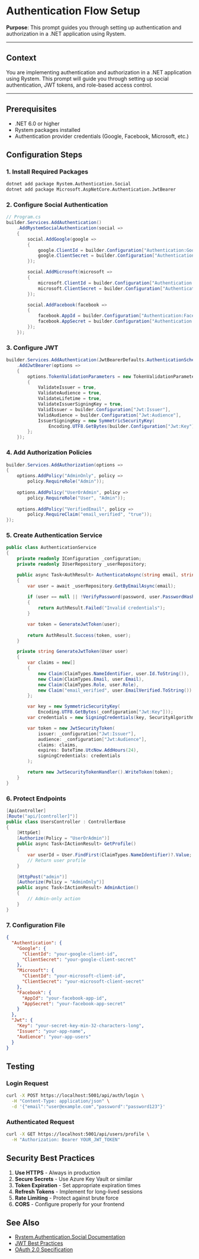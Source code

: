 ﻿# Authentication Flow Setup

**Purpose**: This prompt guides you through setting up authentication and authorization in a .NET application using Rystem.

---

## Context

You are implementing authentication and authorization in a .NET application using Rystem. This prompt will guide you through setting up social authentication, JWT tokens, and role-based access control.

---

## Prerequisites

- .NET 6.0 or higher
- Rystem packages installed
- Authentication provider credentials (Google, Facebook, Microsoft, etc.)

## Configuration Steps

### 1. Install Required Packages

```bash
dotnet add package Rystem.Authentication.Social
dotnet add package Microsoft.AspNetCore.Authentication.JwtBearer
```

### 2. Configure Social Authentication

```csharp
// Program.cs
builder.Services.AddAuthentication()
    .AddRystemSocialAuthentication(social =>
    {
        social.AddGoogle(google =>
        {
            google.ClientId = builder.Configuration["Authentication:Google:ClientId"];
            google.ClientSecret = builder.Configuration["Authentication:Google:ClientSecret"];
        });

        social.AddMicrosoft(microsoft =>
        {
            microsoft.ClientId = builder.Configuration["Authentication:Microsoft:ClientId"];
            microsoft.ClientSecret = builder.Configuration["Authentication:Microsoft:ClientSecret"];
        });

        social.AddFacebook(facebook =>
        {
            facebook.AppId = builder.Configuration["Authentication:Facebook:AppId"];
            facebook.AppSecret = builder.Configuration["Authentication:Facebook:AppSecret"];
        });
    });
```

### 3. Configure JWT

```csharp
builder.Services.AddAuthentication(JwtBearerDefaults.AuthenticationScheme)
    .AddJwtBearer(options =>
    {
        options.TokenValidationParameters = new TokenValidationParameters
        {
            ValidateIssuer = true,
            ValidateAudience = true,
            ValidateLifetime = true,
            ValidateIssuerSigningKey = true,
            ValidIssuer = builder.Configuration["Jwt:Issuer"],
            ValidAudience = builder.Configuration["Jwt:Audience"],
            IssuerSigningKey = new SymmetricSecurityKey(
                Encoding.UTF8.GetBytes(builder.Configuration["Jwt:Key"]))
        };
    });
```

### 4. Add Authorization Policies

```csharp
builder.Services.AddAuthorization(options =>
{
    options.AddPolicy("AdminOnly", policy => 
        policy.RequireRole("Admin"));
    
    options.AddPolicy("UserOrAdmin", policy => 
        policy.RequireRole("User", "Admin"));
    
    options.AddPolicy("VerifiedEmail", policy => 
        policy.RequireClaim("email_verified", "true"));
});
```

### 5. Create Authentication Service

```csharp
public class AuthenticationService
{
    private readonly IConfiguration _configuration;
    private readonly IUserRepository _userRepository;

    public async Task<AuthResult> AuthenticateAsync(string email, string password)
    {
        var user = await _userRepository.GetByEmailAsync(email);
        
        if (user == null || !VerifyPassword(password, user.PasswordHash))
        {
            return AuthResult.Failed("Invalid credentials");
        }

        var token = GenerateJwtToken(user);
        
        return AuthResult.Success(token, user);
    }

    private string GenerateJwtToken(User user)
    {
        var claims = new[]
        {
            new Claim(ClaimTypes.NameIdentifier, user.Id.ToString()),
            new Claim(ClaimTypes.Email, user.Email),
            new Claim(ClaimTypes.Role, user.Role),
            new Claim("email_verified", user.EmailVerified.ToString())
        };

        var key = new SymmetricSecurityKey(
            Encoding.UTF8.GetBytes(_configuration["Jwt:Key"]));
        var credentials = new SigningCredentials(key, SecurityAlgorithms.HmacSha256);

        var token = new JwtSecurityToken(
            issuer: _configuration["Jwt:Issuer"],
            audience: _configuration["Jwt:Audience"],
            claims: claims,
            expires: DateTime.UtcNow.AddHours(24),
            signingCredentials: credentials
        );

        return new JwtSecurityTokenHandler().WriteToken(token);
    }
}
```

### 6. Protect Endpoints

```csharp
[ApiController]
[Route("api/[controller]")]
public class UsersController : ControllerBase
{
    [HttpGet]
    [Authorize(Policy = "UserOrAdmin")]
    public async Task<IActionResult> GetProfile()
    {
        var userId = User.FindFirst(ClaimTypes.NameIdentifier)?.Value;
        // Return user profile
    }

    [HttpPost("admin")]
    [Authorize(Policy = "AdminOnly")]
    public async Task<IActionResult> AdminAction()
    {
        // Admin-only action
    }
}
```

### 7. Configuration File

```json
{
  "Authentication": {
    "Google": {
      "ClientId": "your-google-client-id",
      "ClientSecret": "your-google-client-secret"
    },
    "Microsoft": {
      "ClientId": "your-microsoft-client-id",
      "ClientSecret": "your-microsoft-client-secret"
    },
    "Facebook": {
      "AppId": "your-facebook-app-id",
      "AppSecret": "your-facebook-app-secret"
    }
  },
  "Jwt": {
    "Key": "your-secret-key-min-32-characters-long",
    "Issuer": "your-app-name",
    "Audience": "your-app-users"
  }
}
```

## Testing

### Login Request
```bash
curl -X POST https://localhost:5001/api/auth/login \
  -H "Content-Type: application/json" \
  -d '{"email":"user@example.com","password":"password123"}'
```

### Authenticated Request
```bash
curl -X GET https://localhost:5001/api/users/profile \
  -H "Authorization: Bearer YOUR_JWT_TOKEN"
```

## Security Best Practices

1. **Use HTTPS** - Always in production
2. **Secure Secrets** - Use Azure Key Vault or similar
3. **Token Expiration** - Set appropriate expiration times
4. **Refresh Tokens** - Implement for long-lived sessions
5. **Rate Limiting** - Protect against brute force
6. **CORS** - Configure properly for your frontend

## See Also

- [Rystem.Authentication.Social Documentation](https://github.com/KeyserDSoze/Rystem/tree/master/src/Authentication)
- [JWT Best Practices](https://tools.ietf.org/html/rfc8725)
- [OAuth 2.0 Specification](https://oauth.net/2/)
